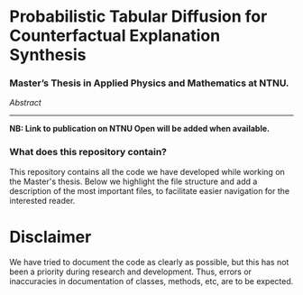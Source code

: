 # Probabilistic Tabular Diffusion for Counterfactual Explanation Synthesis

### Master’s Thesis in Applied Physics and Mathematics at NTNU.

_Abstract_


___

__NB: Link to publication on NTNU Open will be added when available.__

### What does this repository contain?

This repository contains all the code we have developed while working on the Master's thesis. Below we highlight the file structure and add a description of the most important files, to facilitate easier navigation for the interested reader.



# Disclaimer
We have tried to document the code as clearly as possible, but this has not been a priority during research and development. Thus, errors or inaccuracies in documentation of classes, methods, etc, are to be expected. 

